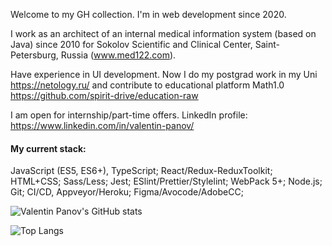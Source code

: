 Welcome to my GH collection. I'm in web development since 2020.

I work as an architect of an internal medical information system (based on Java) since 2010 for Sokolov Scientific and Clinical Center, Saint-Petersburg, Russia (www.med122.com).

Have experience in UI development. Now I do my postgrad work in my Uni https://netology.ru/ and contribute to educational platform Math1.0 https://github.com/spirit-drive/education-raw

I am open for internship/part-time offers. LinkedIn profile: https://www.linkedin.com/in/valentin-panov/

#### My current stack:
 JavaScript (ES5, ES6+), TypeScript;
 React/Redux-ReduxToolkit;
 HTML+CSS;
 Sass/Less;
 Jest;
 ESlint/Prettier/Stylelint;
 WebPack 5+;
 Node.js;
 Git;
 CI/CD, Appveyor/Heroku;
 Figma/Avocode/AdobeCC;

![Valentin Panov's GitHub stats](https://github-readme-stats.vercel.app/api?username=valentin-panov)

![Top Langs](https://github-readme-stats.vercel.app/api/top-langs/?username=valentin-panov&layout=compact)
